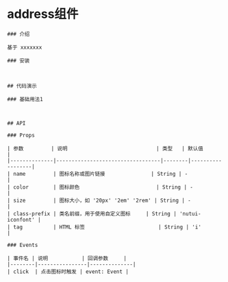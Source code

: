#  address组件

    ### 介绍
    
    基于 xxxxxxx
    
    ### 安装
    
    
    
    ## 代码演示
    
    ### 基础用法1
    

    
    ## API
    
    ### Props
    
    | 参数         | 说明                             | 类型   | 默认值           |
    |--------------|----------------------------------|--------|------------------|
    | name         | 图标名称或图片链接               | String | -                |
    | color        | 图标颜色                         | String | -                |
    | size         | 图标大小，如 '20px' '2em' '2rem' | String | -                |
    | class-prefix | 类名前缀，用于使用自定义图标     | String | 'nutui-iconfont' |
    | tag          | HTML 标签                        | String | 'i'              |
    
    ### Events
    
    | 事件名 | 说明           | 回调参数     |
    |--------|----------------|--------------|
    | click  | 点击图标时触发 | event: Event |
    